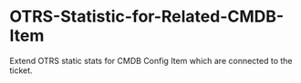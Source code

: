 # OTRS-Statistic-for-Related-CMDB-Item
Extend OTRS static stats for CMDB Config Item which are connected to the ticket.
